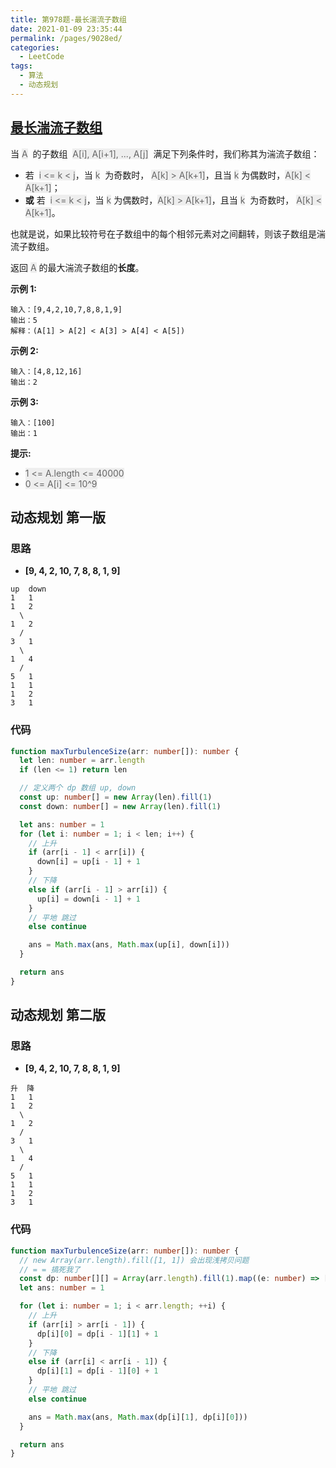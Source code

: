 ```yaml
---
title: 第978题-最长湍流子数组
date: 2021-01-09 23:35:44
permalink: /pages/9028ed/
categories:
  - LeetCode
tags:
  - 算法
  - 动态规划
---
```


## [最长湍流子数组](https://leetcode-cn.com/problems/longest-turbulent-subarray/)

当 <font style="background: #eee; color: #666;">A</font>  的子数组  <font style="background: #eee; color: #666;">A[i], A[i+1], ..., A[j]</font>  满足下列条件时，我们称其为湍流子数组：

- 若  <font style="background: #eee; color: #666;">i <= k < j</font>，当 <font style="background: #eee; color: #666;">k</font>  为奇数时， <font style="background: #eee; color: #666;">A[k] > A[k+1]</font>，且当 <font style="background: #eee; color: #666;">k</font> 为偶数时，<font style="background: #eee; color: #666;">A[k] < A[k+1]</font>；
- **或** 若  <font style="background: #eee; color: #666;">i <= k < j</font>，当 <font style="background: #eee; color: #666;">k</font> 为偶数时，<font style="background: #eee; color: #666;">A[k] > A[k+1]</font>，且当 <font style="background: #eee; color: #666;">k</font>  为奇数时， <font style="background: #eee; color: #666;">A[k] < A[k+1]</font>。

也就是说，如果比较符号在子数组中的每个相邻元素对之间翻转，则该子数组是湍流子数组。

返回 <font style="background: #eee; color: #666;">A</font> 的最大湍流子数组的**长度**。

**示例 1:**

```
输入：[9,4,2,10,7,8,8,1,9]
输出：5
解释：(A[1] > A[2] < A[3] > A[4] < A[5])
```

<!-- more -->

**示例 2:**

```
输入：[4,8,12,16]
输出：2
```

**示例 3:**

```
输入：[100]
输出：1
```

**提示:**

- <font style="background: #eee; color: #666;">1 <= A.length <= 40000</font>
- <font style="background: #eee; color: #666;">0 <= A[i] <= 10^9</font>

## 动态规划 第一版

### 思路

- **[9, 4, 2, 10, 7, 8, 8, 1, 9]**

```
up  down
1   1
1   2
  \
1   2
  /
3   1
  \
1   4
  /
5   1
1   1
1   2
3   1
```

### 代码

```TypeScript
function maxTurbulenceSize(arr: number[]): number {
  let len: number = arr.length
  if (len <= 1) return len

  // 定义两个 dp 数组 up, down
  const up: number[] = new Array(len).fill(1)
  const down: number[] = new Array(len).fill(1)

  let ans: number = 1
  for (let i: number = 1; i < len; i++) {
    // 上升
    if (arr[i - 1] < arr[i]) {
      down[i] = up[i - 1] + 1
    }
    // 下降
    else if (arr[i - 1] > arr[i]) {
      up[i] = down[i - 1] + 1
    }
    // 平地 跳过
    else continue

    ans = Math.max(ans, Math.max(up[i], down[i]))
  }

  return ans
}
```

## 动态规划 第二版

### 思路

- **[9, 4, 2, 10, 7, 8, 8, 1, 9]**

```
升  降
1   1
1   2
  \
1   2
  /
3   1
  \
1   4
  /
5   1
1   1
1   2
3   1
```

### 代码

```TypeScript
function maxTurbulenceSize(arr: number[]): number {
  // new Array(arr.length).fill([1, 1]) 会出现浅拷贝问题
  // = = 搞死我了
  const dp: number[][] = Array(arr.length).fill(1).map((e: number) => [e, e])
  let ans: number = 1

  for (let i: number = 1; i < arr.length; ++i) {
    // 上升
    if (arr[i] > arr[i - 1]) {
      dp[i][0] = dp[i - 1][1] + 1
    }
    // 下降
    else if (arr[i] < arr[i - 1]) {
      dp[i][1] = dp[i - 1][0] + 1
    }
    // 平地 跳过
    else continue

    ans = Math.max(ans, Math.max(dp[i][1], dp[i][0]))
  }

  return ans
}
```
